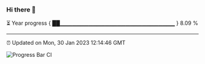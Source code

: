 ### Hi there 👋

⏳ Year progress { ██▁▁▁▁▁▁▁▁▁▁▁▁▁▁▁▁▁▁▁▁▁▁▁▁▁▁▁▁ } 8.09 %

---

⏰ Updated on Mon, 30 Jan 2023 12:14:46 GMT

![Progress Bar CI](https://github.com/Shyam-Makwana/GitHub-Actions-Demo/workflows/Progress%20Bar%20CI/badge.svg)

